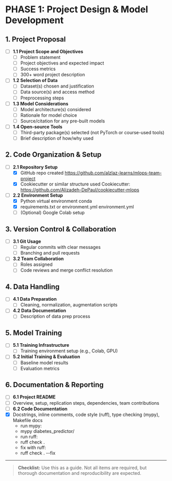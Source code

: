 # PHASE 1: Project Design & Model Development

## 1. Project Proposal
- [ ] **1.1 Project Scope and Objectives**
  - [ ] Problem statement
  - [ ] Project objectives and expected impact
  - [ ] Success metrics
  - [ ] 300+ word project description
- [ ] **1.2 Selection of Data**
  - [ ] Dataset(s) chosen and justification
  - [ ] Data source(s) and access method
  - [ ] Preprocessing steps
- [ ] **1.3 Model Considerations**
  - [ ] Model architecture(s) considered
  - [ ] Rationale for model choice
  - [ ] Source/citation for any pre-built models
- [ ] **1.4 Open-source Tools**
  - [ ] Third-party package(s) selected (not PyTorch or course-used tools)
  - [ ] Brief description of how/why used

## 2. Code Organization & Setup
- [ ] **2.1 Repository Setup**
  - [x] GitHub repo created
    https://github.com/alzlaz-learns/mlops-team-project
  - [x] Cookiecutter or similar structure used
    Cookiecutter: https://github.com/Alizadeh-DePaul/cookiecutter-mlops
- [ ] **2.2 Environment Setup**
  - [x] Python virtual environment
    conda
  - [x] requirements.txt or environment.yml
    environment.yml
  - [ ] (Optional) Google Colab setup

## 3. Version Control & Collaboration
- [ ] **3.1 Git Usage**
  - [ ] Regular commits with clear messages
  - [ ] Branching and pull requests
- [ ] **3.2 Team Collaboration**
  - [ ] Roles assigned
  - [ ] Code reviews and merge conflict resolution

## 4. Data Handling
- [ ] **4.1 Data Preparation**
  - [ ] Cleaning, normalization, augmentation scripts
- [ ] **4.2 Data Documentation**
  - [ ] Description of data prep process

## 5. Model Training
- [ ] **5.1 Training Infrastructure**
  - [ ] Training environment setup (e.g., Colab, GPU)
- [ ] **5.2 Initial Training & Evaluation**
  - [ ] Baseline model results
  - [ ] Evaluation metrics

## 6. Documentation & Reporting
- [ ] **6.1 Project README**
- [ ] Overview, setup, replication steps, dependencies, team contributions
- [ ] **6.2 Code Documentation**
- [x] Docstrings, inline comments, code style (ruff), type checking (mypy), Makefile docs
  * run mypy:
  *   mypy diabetes_predictor/
  * run ruff:
  *   ruff check . 
  * fix with ruff:
  *   ruff check . --fix 

---

> **Checklist:** Use this as a guide. Not all items are required, but thorough documentation and reproducibility are expected.

